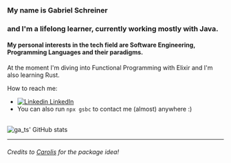 
### My name is **Gabriel Schreiner** 

### and I'm a lifelong learner, currently working mostly with Java. 

#### My personal interests in the tech field are Software Engineering, Programming Languages and their paradigms.
At the moment I'm diving into Functional Programming with Elixir and I'm also learning Rust.

How to reach me:
  - [![Linkedin](https://i.stack.imgur.com/gVE0j.png) LinkedIn](https://www.linkedin.com/in/gabriel-schreiner)
  - You can also run `npx gsbc` to contact me (almost) anywhere :)
</br></br>

![ga_ts' GitHub stats](https://github-readme-stats.vercel.app/api?username=gsbcamargo&show_icons=true&theme=radical)

---



###### Credits to [Carolis](https://github.com/Carolis) for the package idea!
